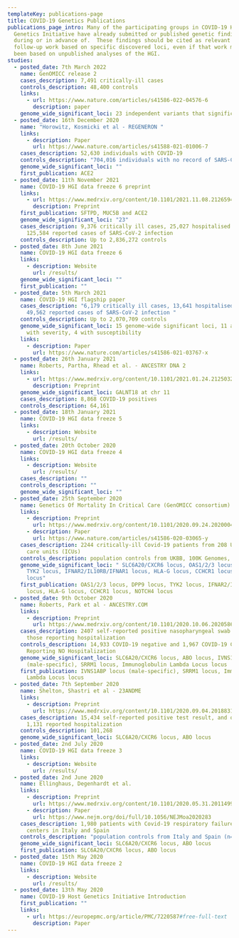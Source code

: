 ```yaml
---
templateKey: publications-page
title: COVID-19 Genetics Publications
publications_page_intro: Many of the participating groups in COVID-19 Host
  Genetics Initiative have already submitted or published genetic findings
  during or in advance of.  These findings should be cited as relevant to
  follow-up work based on specific discovered loci, even if that work may have
  been based on unpublished analyses of the HGI.
studies:
  - posted_date: 7th March 2022
    name: GenOMICC release 2
    cases_description: 7,491 critically-ill cases
    controls_description: 48,400 controls
    links:
      - url: https://www.nature.com/articles/s41586-022-04576-6
        description: paper
    genome_wide_significant_loci: 23 independent variants that significantly predispose to critical Covid-19
  - posted_date: 16th December 2020
    name: "Horowitz, Kosmicki et al - REGENERON "
    links:
      - description: Paper
        url: https://www.nature.com/articles/s41588-021-01006-7
    cases_description: 52,630 individuals with COVID-19
    controls_description: "704,016 individuals with no record of SARS-CoV-2 infection "
    genome_wide_significant_loci: ""
    first_publication: ACE2
  - posted_date: 11th November 2021
    name: COVID-19 HGI data freeze 6 preprint
    links:
      - url: https://www.medrxiv.org/content/10.1101/2021.11.08.21265944v1
        description: Preprint
    first_publication: SFTPD, MUC5B and ACE2
    genome_wide_significant_loci: "23"
    cases_description: 9,376 critically ill cases, 25,027 hospitalised cases,
      125,584 reported cases of SARS-CoV-2 infection
    controls_description: Up to 2,836,272 controls
  - posted_date: 8th June 2021
    name: COVID-19 HGI data freeze 6
    links:
      - description: Website
        url: /results/
    genome_wide_significant_loci: ""
    first_publication: ""
  - posted_date: 5th March 2021
    name: COVID-19 HGI flagship paper
    cases_description: "6,179 critically ill cases, 13,641 hospitalised cases,
      49,562 reported cases of SARS-CoV-2 infection "
    controls_description: Up to 2,070,709 controls
    genome_wide_significant_loci: 15 genome-wide significant loci, 11 associated
      with severity, 4 with susceptibility
    links:
      - description: Paper
        url: https://www.nature.com/articles/s41586-021-03767-x
  - posted_date: 26th January 2021
    name: Roberts, Partha, Rhead et al. - ANCESTRY DNA 2
    links:
      - url: https://www.medrxiv.org/content/10.1101/2021.01.24.21250324v1
        description: Preprint
    genome_wide_significant_loci: GALNT18 at chr 11
    cases_description: 8,868 COVID-19 positives
    controls_description: 64,161
  - posted_date: 18th January 2021
    name: COVID-19 HGI data freeze 5
    links:
      - description: Website
        url: /results/
  - posted_date: 20th October 2020
    name: COVID-19 HGI data freeze 4
    links:
      - description: Website
        url: /results/
    cases_description: ""
    controls_description: ""
    genome_wide_significant_loci: ""
  - posted_date: 25th September 2020
    name: Genetics Of Mortality In Critical Care (GenOMICC consortium)
    links:
      - description: Preprint
        url: https://www.medrxiv.org/content/10.1101/2020.09.24.20200048v2
      - description: Paper
        url: https://www.nature.com/articles/s41586-020-03065-y
    cases_description: 2244 critically-ill Covid-19 patients from 208 UK intensive
      care units (ICUs)
    controls_description: population controls from UKBB, 100K Genomes, Generation Scotland
    genome_wide_significant_loci: " SLC6A20/CXCR6 locus, OAS1/2/3 locus, DPP9 locus,
      TYK2 locus, IFNAR2/IL10RB/IFNAR1 locus, HLA-G locus, CCHCR1 locus, NOTCH4
      locus"
    first_publication: OAS1/2/3 locus, DPP9 locus, TYK2 locus, IFNAR2/IL10RB/IFNAR1
      locus, HLA-G locus, CCHCR1 locus, NOTCH4 locus
  - posted_date: 9th October 2020
    name: Roberts, Park et al - ANCESTRY.COM
    links:
      - description: Preprint
        url: https://www.medrxiv.org/content/10.1101/2020.10.06.20205864v1
    cases_description: 2407 self-reported positive nasopharyngeal swab test, 250 of
      those reporting hospitalization
    controls_description: 14,933 COVID-19 negative and 1,967 COVID-19 Cases
      Reporting NO Hospitalization
    genome_wide_significant_loci: SLC6A20/CXCR6 locus, ABO locus, IVNS1ABP locus
      (male-specific), SRRM1 locus, Immunoglobulin Lambda Locus locus
    first_publication: IVNS1ABP locus (male-specific), SRRM1 locus, Immunoglobulin
      Lambda Locus locus
  - posted_date: 7th September 2020
    name: Shelton, Shastri et al - 23ANDME
    links:
      - description: Preprint
        url: https://www.medrxiv.org/content/10.1101/2020.09.04.20188318v1
    cases_description: 15,434 self-reported positive test result, and of those,
      1,131 reported hospitalization
    controls_description: 101,268
    genome_wide_significant_loci: SLC6A20/CXCR6 locus, ABO locus
  - posted_date: 2nd July 2020
    name: COVID-19 HGI data freeze 3
    links:
      - description: Website
        url: /results/
  - posted_date: 2nd June 2020
    name: Ellinghaus, Degenhardt et al.
    links:
      - description: Preprint
        url: https://www.medrxiv.org/content/10.1101/2020.05.31.20114991v1
      - description: Paper
        url: https://www.nejm.org/doi/full/10.1056/NEJMoa2020283
    cases_description: 1,980 patients with Covid-19 respiratory failure from seven
      centers in Italy and Spain
    controls_description: "population controls from Italy and Spain (n=2205) "
    genome_wide_significant_loci: SLC6A20/CXCR6 locus, ABO locus
    first_publication: SLC6A20/CXCR6 locus, ABO locus
  - posted_date: 15th May 2020
    name: COVID-19 HGI data freeze 2
    links:
      - description: Website
        url: /results/
  - posted_date: 13th May 2020
    name: COVID-19 Host Genetics Initiative Introduction
    first_publication: ""
    links:
      - url: https://europepmc.org/article/PMC/7220587#free-full-text
        description: Paper
---
```

